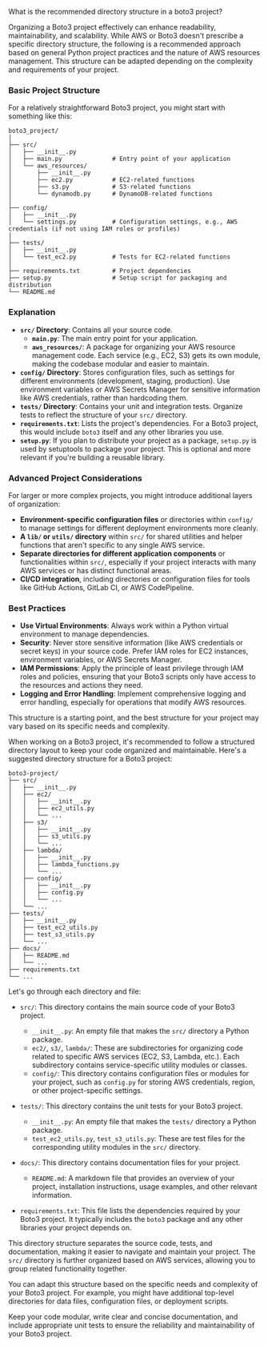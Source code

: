 What is the recommended directory structure in a boto3 project?

Organizing a Boto3 project effectively can enhance readability, maintainability, and scalability. While AWS or Boto3 doesn't prescribe a specific directory structure, the following is a recommended approach based on general Python project practices and the nature of AWS resources management. This structure can be adapted depending on the complexity and requirements of your project.

### Basic Project Structure

For a relatively straightforward Boto3 project, you might start with something like this:

```
boto3_project/
│
├── src/
│   ├── __init__.py
│   ├── main.py              # Entry point of your application
│   └── aws_resources/
│       ├── __init__.py
│       ├── ec2.py           # EC2-related functions
│       ├── s3.py            # S3-related functions
│       └── dynamodb.py      # DynamoDB-related functions
│
├── config/
│   ├── __init__.py
│   └── settings.py          # Configuration settings, e.g., AWS credentials (if not using IAM roles or profiles)
│
├── tests/
│   ├── __init__.py
│   └── test_ec2.py          # Tests for EC2-related functions
│
├── requirements.txt         # Project dependencies
├── setup.py                 # Setup script for packaging and distribution
└── README.md
```

### Explanation

- **`src/` Directory**: Contains all your source code.
    - **`main.py`**: The main entry point for your application.
    - **`aws_resources/`**: A package for organizing your AWS resource management code. Each service (e.g., EC2, S3) gets its own module, making the codebase modular and easier to maintain.
- **`config/` Directory**: Stores configuration files, such as settings for different environments (development, staging, production). Use environment variables or AWS Secrets Manager for sensitive information like AWS credentials, rather than hardcoding them.
- **`tests/` Directory**: Contains your unit and integration tests. Organize tests to reflect the structure of your `src/` directory.
- **`requirements.txt`**: Lists the project's dependencies. For a Boto3 project, this would include `boto3` itself and any other libraries you use.
- **`setup.py`**: If you plan to distribute your project as a package, `setup.py` is used by setuptools to package your project. This is optional and more relevant if you're building a reusable library.

### Advanced Project Considerations

For larger or more complex projects, you might introduce additional layers of organization:

- **Environment-specific configuration files** or directories within `config/` to manage settings for different deployment environments more cleanly.
- **A `lib/` or `utils/` directory** within `src/` for shared utilities and helper functions that aren't specific to any single AWS service.
- **Separate directories for different application components** or functionalities within `src/`, especially if your project interacts with many AWS services or has distinct functional areas.
- **CI/CD integration**, including directories or configuration files for tools like GitHub Actions, GitLab CI, or AWS CodePipeline.

### Best Practices

- **Use Virtual Environments**: Always work within a Python virtual environment to manage dependencies.
- **Security**: Never store sensitive information (like AWS credentials or secret keys) in your source code. Prefer IAM roles for EC2 instances, environment variables, or AWS Secrets Manager.
- **IAM Permissions**: Apply the principle of least privilege through IAM roles and policies, ensuring that your Boto3 scripts only have access to the resources and actions they need.
- **Logging and Error Handling**: Implement comprehensive logging and error handling, especially for operations that modify AWS resources.

This structure is a starting point, and the best structure for your project may vary based on its specific needs and complexity.

When working on a Boto3 project, it's recommended to follow a structured directory layout to keep your code organized and maintainable. Here's a suggested directory structure for a Boto3 project:

```
boto3-project/
├── src/
│   ├── __init__.py
│   ├── ec2/
│   │   ├── __init__.py
│   │   ├── ec2_utils.py
│   │   └── ...
│   ├── s3/
│   │   ├── __init__.py
│   │   ├── s3_utils.py
│   │   └── ...
│   ├── lambda/
│   │   ├── __init__.py
│   │   ├── lambda_functions.py
│   │   └── ...
│   ├── config/
│   │   ├── __init__.py
│   │   ├── config.py
│   │   └── ...
│   └── ...
├── tests/
│   ├── __init__.py
│   ├── test_ec2_utils.py
│   ├── test_s3_utils.py
│   └── ...
├── docs/
│   ├── README.md
│   └── ...
├── requirements.txt
└── ...
```

Let's go through each directory and file:

- `src/`: This directory contains the main source code of your Boto3 project.
  - `__init__.py`: An empty file that makes the `src/` directory a Python package.
  - `ec2/`, `s3/`, `lambda/`: These are subdirectories for organizing code related to specific AWS services (EC2, S3, Lambda, etc.). Each subdirectory contains service-specific utility modules or classes.
  - `config/`: This directory contains configuration files or modules for your project, such as `config.py` for storing AWS credentials, region, or other project-specific settings.

- `tests/`: This directory contains the unit tests for your Boto3 project.
  - `__init__.py`: An empty file that makes the `tests/` directory a Python package.
  - `test_ec2_utils.py`, `test_s3_utils.py`: These are test files for the corresponding utility modules in the `src/` directory.

- `docs/`: This directory contains documentation files for your project.
  - `README.md`: A markdown file that provides an overview of your project, installation instructions, usage examples, and other relevant information.

- `requirements.txt`: This file lists the dependencies required by your Boto3 project. It typically includes the `boto3` package and any other libraries your project depends on.

This directory structure separates the source code, tests, and documentation, making it easier to navigate and maintain your project. The `src/` directory is further organized based on AWS services, allowing you to group related functionality together.

You can adapt this structure based on the specific needs and complexity of your Boto3 project. For example, you might have additional top-level directories for data files, configuration files, or deployment scripts.

Keep your code modular, write clear and concise documentation, and include appropriate unit tests to ensure the reliability and maintainability of your Boto3 project.
